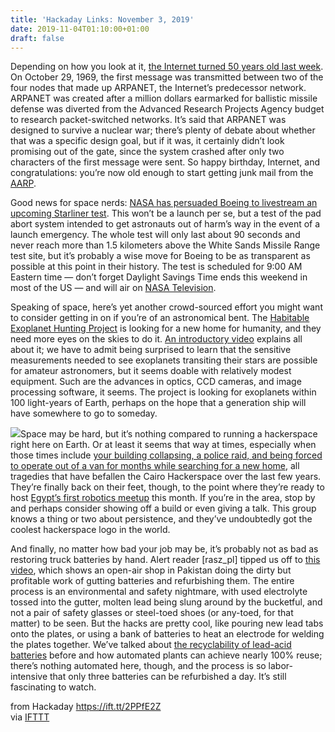 ```yaml
---
title: 'Hackaday Links: November 3, 2019'
date: 2019-11-04T01:10:00+01:00
draft: false
---
```


Depending on how you look at it, [the Internet turned 50 years old last week](https://arstechnica.com/information-technology/2019/10/50-years-ago-today-the-internet-was-born-sort-of/). On October 29, 1969, the first message was transmitted between two of the four nodes that made up ARPANET, the Internet’s predecessor network. ARPANET was created after a million dollars earmarked for ballistic missile defense was diverted from the Advanced Research Projects Agency budget to research packet-switched networks. It’s said that ARPANET was designed to survive a nuclear war; there’s plenty of debate about whether that was a specific design goal, but if it was, it certainly didn’t look promising out of the gate, since the system crashed after only two characters of the first message were sent. So happy birthday, Internet, and congratulations: you’re now old enough to start getting junk mail from the [AARP](https://www.aarp.org).

Good news for space nerds: [NASA has persuaded Boeing to livestream an upcoming Starliner test](https://arstechnica.com/science/2019/11/at-nasas-request-boeing-will-livestream-key-starliner-test/). This won’t be a launch per se, but a test of the pad abort system intended to get astronauts out of harm’s way in the event of a launch emergency. The whole test will only last about 90 seconds and never reach more than 1.5 kilometers above the White Sands Missile Range test site, but it’s probably a wise move for Boeing to be as transparent as possible at this point in their history. The test is scheduled for 9:00 AM Eastern time — don’t forget Daylight Savings Time ends this weekend in most of the US — and will air on [NASA Television](https://www.nasa.gov/multimedia/nasatv/#public).

Speaking of space, here’s yet another crowd-sourced effort you might want to consider getting in on if you’re of an astronomical bent. The [Habitable Exoplanet Hunting Project](https://exoplanetschannel.wixsite.com/home/project) is looking for a new home for humanity, and they need more eyes on the skies to do it. [An introductory video](https://www.youtube.com/watch?v=0A7gEaewOws) explains all about it; we have to admit being surprised to learn that the sensitive measurements needed to see exoplanets transiting their stars are possible for amateur astronomers, but it seems doable with relatively modest equipment. Such are the advances in optics, CCD cameras, and image processing software, it seems. The project is looking for exoplanets within 100 light-years of Earth, perhaps on the hope that a generation ship will have somewhere to go to someday.

[![](https://hackaday.com/wp-content/uploads/2019/11/tumblr_inline_niu7b1aIqE1t3bbl6.png)](https://hackaday.com/wp-content/uploads/2019/11/tumblr_inline_niu7b1aIqE1t3bbl6.png)Space may be hard, but it’s nothing compared to running a hackerspace right here on Earth. Or at least it seems that way at times, especially when those times include [your building collapsing, a police raid, and being forced to operate out of a van for months while searching for a new home](https://hackaday.com/2016/05/08/running-a-hackerspace-is-hard-egypt-edition/), all tragedies that have befallen the Cairo Hackerspace over the last few years. They’re finally back on their feet, though, to the point where they’re ready to host [Egypt’s first robotics meetup](https://www.cairohackerspace.org/post/188658840247/the-cairo-robotics-meetup) this month. If you’re in the area, stop by and perhaps consider showing off a build or even giving a talk. This group knows a thing or two about persistence, and they’ve undoubtedly got the coolest hackerspace logo in the world.

And finally, no matter how bad your job may be, it’s probably not as bad as restoring truck batteries by hand. Alert reader \[rasz\_pl\] tipped us off to [this video](https://www.youtube.com/watch?v=afwO_MZjRjA), which shows an open-air shop in Pakistan doing the dirty but profitable work of gutting batteries and refurbishing them. The entire process is an environmental and safety nightmare, with used electrolyte tossed into the gutter, molten lead being slung around by the bucketful, and not a pair of safety glasses or steel-toed shoes (or any-toed, for that matter) to be seen. But the hacks are pretty cool, like pouring new lead tabs onto the plates, or using a bank of batteries to heat an electrode for welding the plates together. We’ve talked about [the recyclability of lead-acid batteries](https://hackaday.com/2018/07/16/getting-the-lead-out-of-lithium-battery-recycling/) before and how automated plants can achieve nearly 100% reuse; there’s nothing automated here, though, and the process is so labor-intensive that only three batteries can be refurbished a day. It’s still fascinating to watch.

  
  
from Hackaday https://ift.tt/2PPfE2Z  
via [IFTTT](https://ifttt.com/?ref=da&site=blogger)